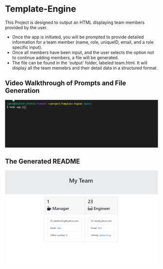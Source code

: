 # Template-Engine

This Project is designed to output an HTML displaying team members provided by the user.

- Once the app is initiated, you will be prompted to provide detailed information for a team member (name, role, uniqueID, email, and a role specific input).
- Once all members have been input, and the user selects the option not to continue adding members, a file will be generated.
- The file can be found in the 'output' folder, labeled team.html. It will display all the team memebrs and their detail data in a structured format. 


## Video Walkthrough of Prompts and File Generation
![](assets/readMe.gif)

## The Generated README
![Project Img](assets/readMe.PNG)
